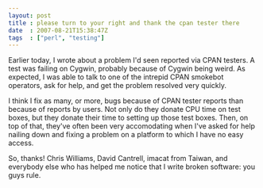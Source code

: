 ```yaml
---
layout: post
title : please turn to your right and thank the cpan tester there
date  : 2007-08-21T15:38:47Z
tags  : ["perl", "testing"]
---
```

Earlier today, I wrote about a problem I'd seen reported via CPAN testers.  A test was failing on Cygwin, probably because of Cygwin being weird.  As expected, I was able to talk to one of the intrepid CPAN smokebot operators, ask for help, and get the problem resolved very quickly.

I think I fix as many, or more, bugs because of CPAN tester reports than because of reports by users.  Not only do they donate CPU time on test boxes, but they donate their time to setting up those test boxes.  Then, on top of that, they've often been very accomodating when I've asked for help nailing down and fixing a problem on a platform to which I have no easy access.

So, thanks!  Chris Williams, David Cantrell, imacat from Taiwan, and everybody else who has helped me notice that I write broken software: you guys rule. 
